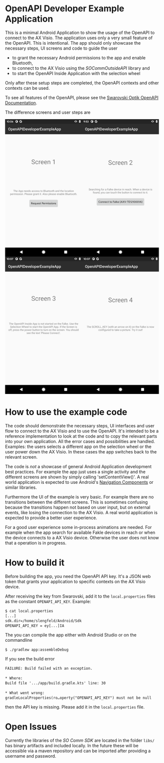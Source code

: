 # OpenAPI Developer Example Application

This is a minimal Android Application to show the usage of the OpenAPI to
connect to the AX Visio. The application uses only a very small feature of the
OpenAPI. This is intentional. The app should only showcase the necessary steps,
UI screens and code to guide the user

* to grant the necessary Android permissions to the app and enable Bluetooth,
* to connect to the AX Visio using the *SOCommOutsideAPI* library and
* to start the OpenAPI Inside Application with the selection wheel

Only after these setup steps are completed, the OpenAPI contexts and other
contexts can be used.

To see all features of the OpenAPI, please see the
[Swarovski Optik OpenAPI Documentation](https://swarovskioptik.github.io/openapi-docu/).

The difference screens and user steps are

![Four Screens](screens.png "Four-Screens")


# How to use the example code

The code should demonstrate the necessary steps, UI interfaces and user flow to
connect to the AX Visio and to use the OpenAPI. It's intended to be a reference
implementation to look at the code and to copy the relevant parts into your own
application. All the error cases and possibilities are handled. Examples: the
users selects a different app on the selection wheel or the user power down
the AX Visio. In these cases the app switches back to the relevant screen.

The code is _not_ a showcase of general Android Application development best
practices. For example the app just uses a single activity and the different screens
are shown by simply calling 'setContentView()'. A real world application is expected
to use Android's [Navigation Components](https://developer.android.com/guide/navigation/)
or similar libraries.

Furthermore the UI of the example is very basic. For example there are no
transitions between the different screens. This is sometimes confusing because
the transitions happen not based on user input, but on external events, like
losing the connection to the AX Visio. A real world application is expected to
provide a better user experience.

For a good user experience some in-process animations are needed. For example
when the app search for available Fakle devices in reach or when the device
connects to a AX Visio device. Otherwise the user does not know that a operation
is in progress.


# How to build it

Before building the app, you need the OpenAPI API key. It's a JSON web token
that grants your application to specific contexts on the AX Visio device.

After receiving the key from Swarovski, add it to the `local.properties` files
as the constant `OPENAPI_API_KEY`. Example:

    $ cat local.properties
    [...]
    sdk.dir=/home/slengfeld/Android/Sdk
    OPENAPI_API_KEY = ey[...]IA

The you can compile the app either with Android Studio or on the commandline

    $ ./gradlew app:assembleDebug

If you see the build error

    FAILURE: Build failed with an exception.

    * Where:
    Build file '.../app/build.gradle.kts' line: 30

    * What went wrong:
    gradleLocalProperties(ro…operty("OPENAPI_API_KEY") must not be null

then the API key is missing. Please add it in the `local.properties` file.


# Open Issues

Currently the libraries of the *SO Comm SDK* are located in the folder `libs/`
has binary artifacts and included locally. In the future these will be
accessible via a maven repository and can be imported after providing a
username and password.
